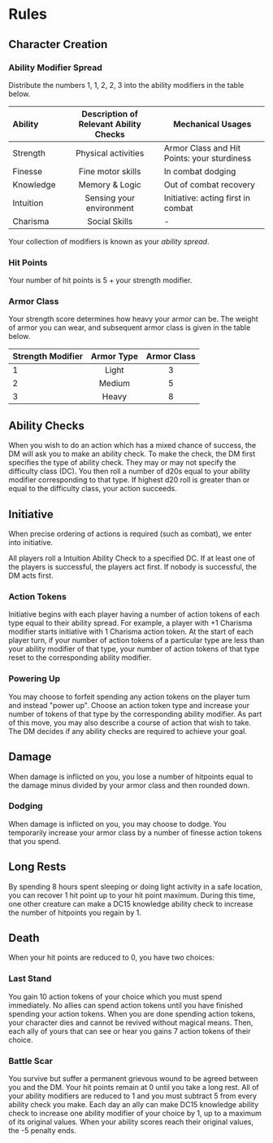 # Rules
## Character Creation

### Ability Modifier Spread
Distribute the numbers 1, 1, 2, 2, 3 into the ability modifiers in the table below.

| Ability   | Description of Relevant Ability Checks | Mechanical Usages                           |
| :-------- | :------------------------------------: | ------------------------------------------- |
| Strength  |          Physical activities           | Armor Class and Hit Points: your sturdiness |
| Finesse   |           Fine motor skills            | In combat dodging                           |
| Knowledge |             Memory & Logic             | Out of combat recovery                      |
| Intuition |        Sensing your environment        | Initiative: acting first in combat          |
| Charisma  |             Social Skills              | -                                           |

Your collection of modifiers is known as your _ability spread_.

### Hit Points
Your number of hit points is 5 + your strength modifier. 

### Armor Class
Your strength score determines how heavy your armor can be. The weight of armor you can wear, and subsequent armor class is given in the table below.

| Strength Modifier | Armor Type | Armor Class |
| :---------------- | :--------: | :---------: |
| 1                 |   Light    |      3      |
| 2                 |   Medium   |      5      |
| 3                 |   Heavy    |      8      |

## Ability Checks
When you wish to do an action which has a mixed chance of success, the DM will ask you to make an ability check. To make the check, the DM first specifies the type of ability check. They may or may not specify the difficulty class (DC). You then roll a number of d20s equal to your ability modifier corresponding to that type. If highest d20 roll is greater than or equal to the difficulty class, your action succeeds.

## Initiative
When precise ordering of actions is required (such as combat), we enter into initiative. 

All players roll a Intuition Ability Check to a specified DC. If at least one of the players is successful, the players act first. If nobody is successful, the DM acts first.

### Action Tokens
Initiative begins with each player having a number of action tokens of each type equal to their ability spread. For example, a player with +1 Charisma modifier starts initiative with 1 Charisma action token. At the start of each player turn, if your number of action tokens of a particular type are less than your ability modifier of that type, your number of action tokens of that type reset to the corresponding ability modifier.
### Powering Up
You may choose to forfeit spending any action tokens on the player turn and instead "power up". Choose an action token type and increase your number of tokens of that type by the corresponding ability modifier. As part of this move, you may also describe a course of action that wish to take. The DM decides if any ability checks are required to achieve your goal.
## Damage
When damage is inflicted on you, you lose a number of hitpoints equal to the damage minus divided by your armor class and then rounded down.
### Dodging
When damage is inflicted on you, you may choose to dodge. You temporarily increase your armor class by a number of finesse action tokens that you spend.
## Long Rests
By spending 8 hours spent sleeping or doing light activity in a safe location, you can recover 1 hit point up to your hit point maximum. During this time, one other creature can make a DC15 knowledge ability check to increase the number of hitpoints you regain by 1.
## Death
When your hit points are reduced to 0, you have two choices:
### Last Stand
You gain 10 action tokens of your choice which you must spend immediately. No allies can spend action tokens until you have finished spending your action tokens. When you are done spending action tokens, your character dies and cannot be revived without magical means. Then, each ally of yours that can see or hear you gains 7 action tokens of their choice.
### Battle Scar
You survive but suffer a permanent grievous wound to be agreed between you and the DM. Your hit points remain at 0 until you take a long rest. All of your ability modifiers are reduced to 1 and you must subtract 5 from every ability check you make. Each day an ally can make DC15 knowledge ability check to increase one ability modifier of your choice by 1, up to a maximum of its original values. When your ability scores reach their original values, the -5 penalty ends.
